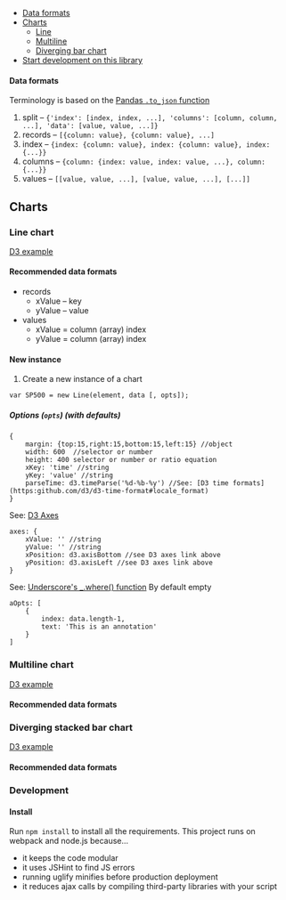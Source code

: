 * [Data formats](#data-formats)
* [Charts](#charts)
    - [Line](#line)
    - [Multiline](#multiline)
    - [Diverging bar chart](#diverging-bar-chart)
* [Start development on this library](#development)

#### Data formats
Terminology is based on the [Pandas `.to_json` function](http://pandas.pydata.org/pandas-docs/stable/generated/pandas.DataFrame.to_json.html)

1. split – `{'index': [index, index, ...], 'columns': [column, column, ...], 'data': [value, value, ...]}`
2. records – `[{column: value}, {column: value}, ...]`
3. index – `{index: {column: value}, index: {column: value}, index: {...}}`
4. columns – `{column: {index: value, index: value, ...}, column: {...}}`
5. values – `[[value, value, ...], [value, value, ...], [...]]`

## Charts
### Line chart
[D3 example](https://bl.ocks.org/mbostock/3883245)

#### Recommended data formats
* records
    - xValue – key
    - yValue – value
* values
    - xValue = column (array) index
    - yValue = column (array) index

#### New instance

1. Create a new instance of a chart
```
var SP500 = new Line(element, data [, opts]);
```

##### Options (`opts`) (with defaults)
```
{
    margin: {top:15,right:15,bottom:15,left:15} //object
    width: 600  //selector or number
    height: 400 selector or number or ratio equation
    xKey: 'time' //string
    yKey: 'value' //string
    parseTime: d3.timeParse('%d-%b-%y') //See: [D3 time formats](https:github.com/d3/d3-time-format#locale_format)
}
```

See: [D3 Axes](https:github.com/d3/d3-axis/blob/master/README.md#axisTop)

```
axes: {
    xValue: '' //string
    yValue: '' //string
    xPosition: d3.axisBottom //see D3 axes link above
    yPosition: d3.axisLeft //see D3 axes link above
}
```

See: [Underscore's _.where() function](http://underscorejs.org/#where)
By default empty
```
aOpts: [
    {
        index: data.length-1,
        text: 'This is an annotation'
    }
]
```

### Multiline chart
[D3 example](https://bl.ocks.org/mbostock/3884955)
#### Recommended data formats


### Diverging stacked bar chart
[D3 example](https://bl.ocks.org/mbostock/b5935342c6d21928111928401e2c8608)
#### Recommended data formats

### Development
#### Install
Run `npm install` to install all the requirements. This project runs on webpack and node.js because...
* it keeps the code modular
* it uses JSHint to find JS errors
* running uglify minifies before production deployment
* it reduces ajax calls by compiling third-party libraries with your script
